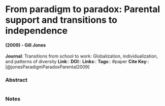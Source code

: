 # From paradigm to paradox: Parental support and transitions to independence
#### (2009) - Gill Jones
**Journal**: Transitions from school to work: Globalization, individualization, and patterns of diversity
**Link**:: 
**DOI**:: 
**Links**:: 
**Tags**:: #paper
**Cite Key**:: [@jonesParadigmParadoxParental2009]

### Abstract

```

```

### Notes

